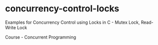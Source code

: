 # concurrency-control-locks

Examples for Concurrency Control using Locks in C - Mutex Lock, Read-Write Lock

Course - Concurrent Programming